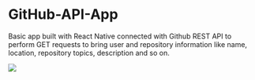 # GitHub-API-App
Basic app built with React Native connected with Github REST API to perform GET requests to bring user and repository information like name, location, repository topics, description and so on.

![](GitHub_API_App.gif)
